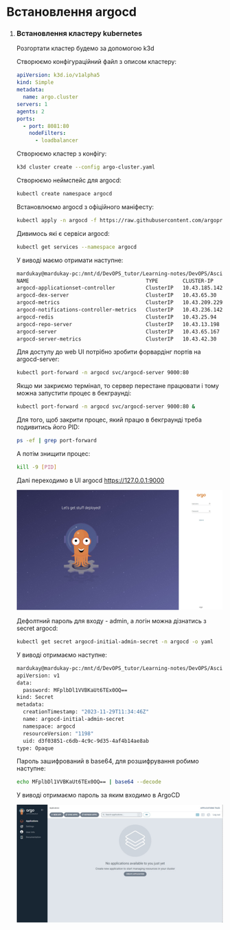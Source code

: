 # Встановлення argocd

1. ### Встановлення кластеру kubernetes

   Розгортати кластер будемо за допомогою k3d

   Створюємо конфігураційний файл з описом кластеру:

   ```yaml
   apiVersion: k3d.io/v1alpha5
   kind: Simple
   metadata:
     name: argo.cluster
   servers: 1
   agents: 2
   ports:
     - port: 8081:80
       nodeFilters:
         - loadbalancer
   ```

   Створюємо кластер з конфігу:

   ```bash
   k3d cluster create --config argo-cluster.yaml
   ```

   Створюємо неймспейс для argocd:

   ```bash
   kubectl create namespace argocd
   ```

   Встановлюємо argocd з офіційного маніфесту:

   ```bash
   kubectl apply -n argocd -f https://raw.githubusercontent.com/argoproj/argo-cd/stable/manifests/install.yaml
   ```

   Дивимось які є сервіси argocd:

   ```bash
   kubectl get services --namespace argocd
   ```

   У виводі маємо отримати наступне:

   ```bash
   mardukay@mardukay-pc:/mnt/d/DevOPS_tutor/Learning-notes/DevOPS/AsciiArtify$ kubectl get services --namespace argocd
   NAME                                      TYPE        CLUSTER-IP      EXTERNAL-IP   PORT(S)                      AGE
   argocd-applicationset-controller          ClusterIP   10.43.185.142   <none>        7000/TCP,8080/TCP            36m
   argocd-dex-server                         ClusterIP   10.43.65.30     <none>        5556/TCP,5557/TCP,5558/TCP   36m
   argocd-metrics                            ClusterIP   10.43.209.229   <none>        8082/TCP                     36m
   argocd-notifications-controller-metrics   ClusterIP   10.43.236.142   <none>        9001/TCP                     36m
   argocd-redis                              ClusterIP   10.43.25.94     <none>        6379/TCP                     36m
   argocd-repo-server                        ClusterIP   10.43.13.198    <none>        8081/TCP,8084/TCP            36m
   argocd-server                             ClusterIP   10.43.65.167    <none>        80/TCP,443/TCP               36m
   argocd-server-metrics                     ClusterIP   10.43.42.30     <none>        8083/TCP                     36m
   ```

   Для доступу до web UI потрібно зробити форвардінг портів на argocd-server:

   ```bash
   kubectl port-forward -n argocd svc/argocd-server 9000:80
   ```

   Якщо ми закриємо термінал, то сервер перестане працювати і тому можна запустити процес в бекграунді:

   ```bash
   kubectl port-forward -n argocd svc/argocd-server 9000:80 &
   ```

   Для того, щоб закрити процес, який працю в бекграунді треба подивитись його PID:

   ```bash
   ps -ef | grep port-forward
   ```

   А потім знищити процес:

   ```bash
   kill -9 [PID]
   ```

   Далі переходимо в UI argocd https://127.0.0.1:9000

   ![Екран логіну ArgoCD](https://github.com/Mardukay/AsciiArtify/blob/main/doc/assets/argocd_login.jpg)

   Дефолтний пароль для входу - admin, а логін можна дізнатись з secret argocd:

   ```bash
   kubectl get secret argocd-initial-admin-secret -n argocd -o yaml
   ```

   У виводі отримаємо наступне:

   ```bash
   mardukay@mardukay-pc:/mnt/d/DevOPS_tutor/Learning-notes/DevOPS/AsciiArtify$ kubectl get secret argocd-initial-admin-secret -n argocd -o yaml
   apiVersion: v1
   data:
     password: MFplbDl1VVBKaUt6TEx0OQ==
   kind: Secret
   metadata:
     creationTimestamp: "2023-11-29T11:34:46Z"
     name: argocd-initial-admin-secret
     namespace: argocd
     resourceVersion: "1198"
     uid: d3f03851-c6db-4c9c-9d35-4af4b14ae8ab
   type: Opaque
   ```

   Пароль зашифрований в base64, для розшифрування робимо наступне:

   ```bash
   echo MFplbDl1VVBKaUt6TEx0OQ== | base64 --decode
   ```

   У виводі отримаємо пароль за яким входимо в ArgoCD

   ![argocd](https://github.com/Mardukay/AsciiArtify/blob/main/doc/assets/argocd.jpg)
